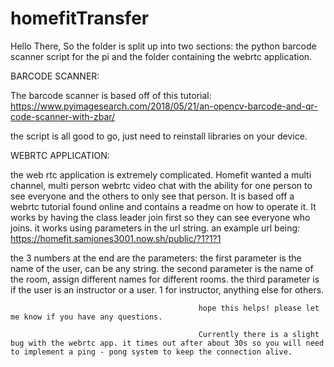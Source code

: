 # homefitTransfer

Hello There, So the folder is split up into two sections: the python barcode scanner script for the pi and the folder containing the webrtc application.

BARCODE SCANNER:

The barcode scanner is based off of this tutorial: https://www.pyimagesearch.com/2018/05/21/an-opencv-barcode-and-qr-code-scanner-with-zbar/

the script is all good to go, just need to reinstall libraries on your device.

WEBRTC APPLICATION:

the web rtc application is extremely complicated. Homefit wanted a multi channel, multi person webrtc video chat with the ability for one person to see everyone and the others to only see that person.
It is based off a webrtc tutorial found online and contains a readme on how to operate it.
It works by having the class leader join first so they can see everyone who joins. it works using parameters in the url string. an example url being: https://homefit.samjones3001.now.sh/public/?1?1?1

the 3 numbers at the end are the parameters: the first parameter is the name of the user, can be any string.
                                              the second parameter is the name of the room, assign different names for different rooms.
                                              the third parameter is if the user is an instructor or a user. 1 for instructor, anything else for others.
                                              
                                              hope this helps! please let me know if you have any questions.
                                              
                                              Currently there is a slight bug with the webrtc app. it times out after about 30s so you will need to implement a ping - pong system to keep the connection alive.
